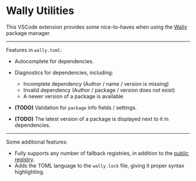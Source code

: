 # Wally Utilities

This VSCode extension provides some nice-to-haves when using the [Wally](https://wally.run) package manager.

----

Features in `wally.toml`:

* Autocomplete for dependencies.
* Diagnostics for dependencies, including:
	- Incomplete dependency (Author / name / version is missing)
	- Invalid dependency (Author / package / version does not exist)
	- A newer version of a package is available

* **(TODO)** Validation for `package` info fields / settings.
* **(TODO)** The latest version of a package is displayed next to it in dependencies.

----

Some additional features:

* Fully supports any number of fallback registries, in addition to the [public registry](https://github.com/UpliftGames/wally-index).
* Adds the TOML language to the `wally.lock` file, giving it proper syntax highlighting.
